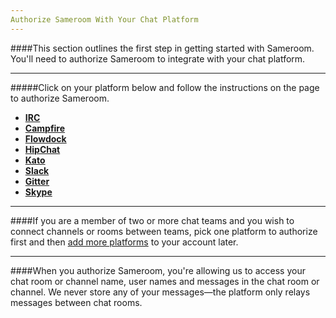 ```yaml
---
Authorize Sameroom With Your Chat Platform
---
```


####This section outlines the first step in getting started with Sameroom. You'll need to authorize Sameroom to integrate with your chat platform. 

---

#####Click on your platform below and follow the instructions on the page to authorize Sameroom.

- [**IRC**](/getting-started/en/authorizing/irc)  
- [**Campfire**](/getting-started/en/authorizing/campfire)  
- [**Flowdock**](/getting-started/en/authorizing/flowdock)  
- [**HipChat**](/getting-started/en/authorizing/hipchat)  
- [**Kato**](/getting-started/en/authorizing/kato)  
- [**Slack**](/getting-started/en/authorizing/slack)  
- [**Gitter**](/getting-started/en/authorizing/gitter)  
- [**Skype**](/getting-started/en/authorizing/skype)

---

####If you are a member of two or more chat teams and you wish to connect channels or rooms between teams, pick one platform to authorize first and then [add more platforms](/getting-started/en/accounts) to your account later.

---

####When you authorize Sameroom, you're allowing us to access your chat room or channel name, user names and messages in the chat room or channel. We never store any of your messages—the platform only relays messages between chat rooms.
